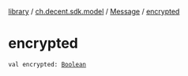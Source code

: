 [library](../../index.md) / [ch.decent.sdk.model](../index.md) / [Message](index.md) / [encrypted](./encrypted.md)

# encrypted

`val encrypted: `[`Boolean`](https://kotlinlang.org/api/latest/jvm/stdlib/kotlin/-boolean/index.html)